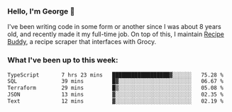 ### Hello, I'm George 👋

I've been writing code in some form or another since I was about 8 years old, and recently made it my full-time job. On top of this, I maintain [Recipe Buddy](https://github.com/georgegebbett/recipe-buddy), a recipe scraper that interfaces with Grocy.  

<!--
**georgegebbett/georgegebbett** is a ✨ _special_ ✨ repository because its `README.md` (this file) appears on your GitHub profile.

Here are some ideas to get you started:

- 🔭 I’m currently working on ...
- 🌱 I’m currently learning ...
- 👯 I’m looking to collaborate on ...
- 🤔 I’m looking for help with ...
- 💬 Ask me about ...
- 📫 How to reach me: ...
- 😄 Pronouns: ...
- ⚡ Fun fact: ...
-->

### What I've been up to this week:
<!--START_SECTION:waka-->

```txt
TypeScript       7 hrs 23 mins   ██████████████████▓░░░░░░   75.28 %
SQL              39 mins         █▓░░░░░░░░░░░░░░░░░░░░░░░   06.67 %
Terraform        29 mins         █▒░░░░░░░░░░░░░░░░░░░░░░░   05.08 %
JSON             13 mins         ▓░░░░░░░░░░░░░░░░░░░░░░░░   02.35 %
Text             12 mins         ▓░░░░░░░░░░░░░░░░░░░░░░░░   02.19 %
```

<!--END_SECTION:waka-->
